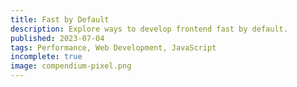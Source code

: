 ```yaml
---
title: Fast by Default
description: Explore ways to develop frontend fast by default.
published: 2023-07-04
tags: Performance, Web Development, JavaScript
incomplete: true
image: compendium-pixel.png
---
```

